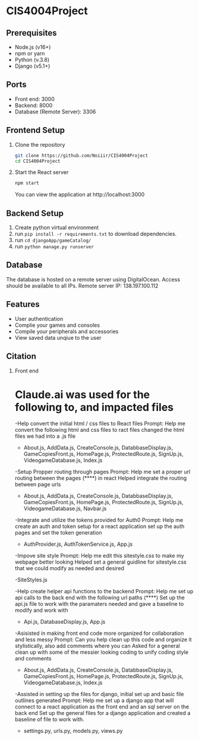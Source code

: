 # CIS4004Project

## Prerequisites

- Node.js (v16+)
- npm or yarn
- Python (v.3.8)
- Django (v5.1+)

## Ports

* Front end: 3000
* Backend: 8000
* Database (Remote Server): 3306

## Frontend Setup

1. Clone the repository

   ```bash
   git clone https://github.com/Noiiir/CIS4004Project
   cd CIS4004Project
   ```
2. Start the React server

   ```bash
   npm start
   ```

   You can view the application at http://localhost:3000

## Backend Setup

1. Create python virtual environment
2. run `pip install -r requirements.txt` to download dependencies.
3. run `cd djangoApp/gameCatalog/`
4. run  `python manage.py runserver`

## Database

The database is hosted on a remote server using DigitalOcean. Access should be available to all IPs. Remote server IP: 138.197.100.112

## Features

- User authentication
- Complie your games and consoles
- Compile your peripherals and accessories
- View saved data unqiue to the user

## Citation

1. Front end

   # Claude.ai was used for the following to, and impacted files

   -Help convert the initial html / css files to React files
   Prompt: Help me convert the following html and css files to ract files
   changed the html files we had into a .js file


   - About.js, AddData.js, CreateConsole.js, DatabbaseDisplay.js, GameCopiesFront.js, HomePage.js, ProtectedRoute.js, SignUp.js, VideogameDatabase.js, Index.js

   -Setup Propper routing through pages
   Prompt: Help me set a proper url routing between the pages (****) in react
   Helped integrate the routing between page urls

   - About.js, AddData.js, CreateConsole.js, DatabbaseDisplay.js, GameCopiesFront.js, HomePage.js, ProtectedRoute.js, SignUp.js, VideogameDatabase.js, Navbar.js

   -Integrate and utilize the tokens provided for Auth0
   Prompt: Help me create an auth and token setup for a react application
   set up the auth pages and set the token generation

   - AuthProvider.js, AuthTokenService.js, App.js

   -Impove site style
   Prompt: Help me edit this sitestyle.css to make my webpage better looking
   Helped set a general guidline for sitestyle.css that we could modify as needed and desired

   -SiteStyles.js

   -Help create helper api functions to the backend
   Prompt: Help me set up api calls to the back end with the following url paths (****)
   Set up the api.js file to work with the paramaters needed and gave a baseline to modify and work with

   - Api.js, DatabaseDisplay.js, App.js

   -Asisisted in making front end code more organized for collaboration and less messy
   Prompt: Can you help clean up this code and organize it stylistically, also add comments where you can
   Asked for a general clean up with some of the messier looking coding to unify coding style and comments

   - About.js, AddData.js, CreateConsole.js, DatabbaseDisplay.js, GameCopiesFront.js, HomePage.js, ProtectedRoute.js, SignUp.js, VideogameDatabase.js, Index.js

   -Assisted in setting up the files for django, initial set up and basic file outlines generated
   Prompt: Help me set up a django app that will connect to a react application as the front end and an sql server on the back end
   Set up the general files for a django application and created a baseline of file to work with.

   - settings.py, urls.py, models.py, views.py
